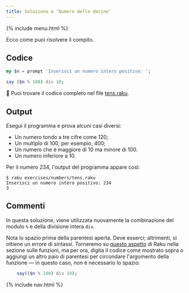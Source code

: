 ```yaml
---
title: Soluzione a ‘Numero delle decine’
---
```


{% include menu.html %}

Ecco come puoi risolvere il compito.

## Codice

```raku
my $n = prompt 'Inserisci un numero intero positivo: ';

say ($n % 100) div 10;
```

🦋 Puoi trovare il codice completo nel file [tens.raku](https://github.com/ash/raku-course/blob/master/exercises/numbers/tens.raku).

## Output

Esegui il programma e prova alcuni casi diversi:

* Un numero tondo a tre cifre come 120;
* Un multiplo di 100, per esempio, 400;
* Un numero che è maggiore di 10 ma minore di 100.
* Un numero inferiore a 10.

Per il numero 234, l'output del programma appare così:

```console
$ raku exercises/numbers/tens.raku
Inserisci un numero intero positivo: 234
3
```

## Commenti

In questa soluzione, viene utilizzata nuovamente la combinazione del modulo `%` e della divisione intera `div`.

Nota lo spazio prima della parentesi aperta. Deve esserci; altrimenti, si ottiene un errore di sintassi. Torneremo su [questo aspetto](/it/essentials/more-on-functions/mind-the-space) di Raku nella sezione sulle funzioni, ma per ora, digita il codice come mostrato sopra o aggiungi un altro paio di parentesi per circondare l'argomento della funzione — in questo caso, non è necessario lo spazio:

```raku
    say(($n % 100) div 10);
```

{% include nav.html %}